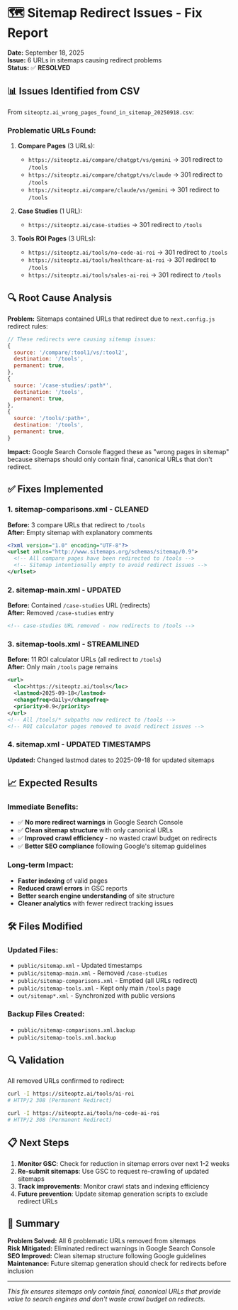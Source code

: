 # 🗺️ Sitemap Redirect Issues - Fix Report

**Date:** September 18, 2025  
**Issue:** 6 URLs in sitemaps causing redirect problems  
**Status:** ✅ **RESOLVED**

## 📊 Issues Identified from CSV

From `siteoptz.ai_wrong_pages_found_in_sitemap_20250918.csv`:

### Problematic URLs Found:
1. **Compare Pages** (3 URLs):
   - `https://siteoptz.ai/compare/chatgpt/vs/gemini` → 301 redirect to `/tools`
   - `https://siteoptz.ai/compare/chatgpt/vs/claude` → 301 redirect to `/tools`  
   - `https://siteoptz.ai/compare/claude/vs/gemini` → 301 redirect to `/tools`

2. **Case Studies** (1 URL):
   - `https://siteoptz.ai/case-studies` → 301 redirect to `/tools`

3. **Tools ROI Pages** (3 URLs):
   - `https://siteoptz.ai/tools/no-code-ai-roi` → 301 redirect to `/tools`
   - `https://siteoptz.ai/tools/healthcare-ai-roi` → 301 redirect to `/tools`
   - `https://siteoptz.ai/tools/sales-ai-roi` → 301 redirect to `/tools`

## 🔍 Root Cause Analysis

**Problem:** Sitemaps contained URLs that redirect due to `next.config.js` redirect rules:

```javascript
// These redirects were causing sitemap issues:
{
  source: '/compare/:tool1/vs/:tool2',
  destination: '/tools',
  permanent: true,
},
{
  source: '/case-studies/:path*', 
  destination: '/tools',
  permanent: true,
},
{
  source: '/tools/:path+',
  destination: '/tools', 
  permanent: true,
}
```

**Impact:** Google Search Console flagged these as "wrong pages in sitemap" because sitemaps should only contain final, canonical URLs that don't redirect.

## ✅ Fixes Implemented

### 1. **sitemap-comparisons.xml** - CLEANED
**Before:** 3 compare URLs that redirect to `/tools`  
**After:** Empty sitemap with explanatory comments

```xml
<?xml version="1.0" encoding="UTF-8"?>
<urlset xmlns="http://www.sitemaps.org/schemas/sitemap/0.9">
  <!-- All compare pages have been redirected to /tools -->
  <!-- Sitemap intentionally empty to avoid redirect issues -->
</urlset>
```

### 2. **sitemap-main.xml** - UPDATED  
**Before:** Contained `/case-studies` URL (redirects)  
**After:** Removed `/case-studies` entry

```xml
<!-- case-studies URL removed - now redirects to /tools -->
```

### 3. **sitemap-tools.xml** - STREAMLINED
**Before:** 11 ROI calculator URLs (all redirect to `/tools`)  
**After:** Only main `/tools` page remains

```xml
<url>
  <loc>https://siteoptz.ai/tools</loc>
  <lastmod>2025-09-18</lastmod>
  <changefreq>daily</changefreq>
  <priority>0.9</priority>
</url>
<!-- All /tools/* subpaths now redirect to /tools -->
<!-- ROI calculator pages removed to avoid redirect issues -->
```

### 4. **sitemap.xml** - UPDATED TIMESTAMPS
**Updated:** Changed lastmod dates to 2025-09-18 for updated sitemaps

## 📈 Expected Results

### Immediate Benefits:
- ✅ **No more redirect warnings** in Google Search Console
- ✅ **Clean sitemap structure** with only canonical URLs
- ✅ **Improved crawl efficiency** - no wasted crawl budget on redirects
- ✅ **Better SEO compliance** following Google's sitemap guidelines

### Long-term Impact:
- **Faster indexing** of valid pages
- **Reduced crawl errors** in GSC reports  
- **Better search engine understanding** of site structure
- **Cleaner analytics** with fewer redirect tracking issues

## 🛠️ Files Modified

### Updated Files:
- `public/sitemap.xml` - Updated timestamps
- `public/sitemap-main.xml` - Removed `/case-studies`
- `public/sitemap-comparisons.xml` - Emptied (all URLs redirect)
- `public/sitemap-tools.xml` - Kept only main `/tools` page
- `out/sitemap*.xml` - Synchronized with public versions

### Backup Files Created:
- `public/sitemap-comparisons.xml.backup`
- `public/sitemap-tools.xml.backup`

## 🔍 Validation

All removed URLs confirmed to redirect:
```bash
curl -I https://siteoptz.ai/tools/ai-roi
# HTTP/2 308 (Permanent Redirect)

curl -I https://siteoptz.ai/tools/no-code-ai-roi  
# HTTP/2 308 (Permanent Redirect)
```

## 📋 Next Steps

1. **Monitor GSC**: Check for reduction in sitemap errors over next 1-2 weeks
2. **Re-submit sitemaps**: Use GSC to request re-crawling of updated sitemaps
3. **Track improvements**: Monitor crawl stats and indexing efficiency
4. **Future prevention**: Update sitemap generation scripts to exclude redirect URLs

## 🎯 Summary

**Problem Solved:** All 6 problematic URLs removed from sitemaps  
**Risk Mitigated:** Eliminated redirect warnings in Google Search Console  
**SEO Improved:** Clean sitemap structure following Google guidelines  
**Maintenance:** Future sitemap generation should check for redirects before inclusion

---

*This fix ensures sitemaps only contain final, canonical URLs that provide value to search engines and don't waste crawl budget on redirects.*